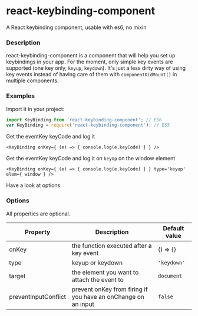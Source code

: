 # react-keybinding-component
A React keybinding component, usable with es6, no mixin

### Description

react-keybinding-component is a component that will help you set up keybindings in your app. For the moment, only simple key events are supported (one key only, `keyup`, `keydown`). It's just a less dirty way of using key events instead of having care of them with `componentDidMount()` in multiple components.

### Examples

Import it in your project:
``` javascript
import KeyBinding from 'react-keybinding-component'; // ES6
var KeyBinding = require('react-keybinding-component'); // ES5
```

Get the eventKey keyCode and log it
``` JSX
<KeyBinding onKey={ (e) => { console.log(e.keyCode) } } />
```

Get the eventKey keyCode and log it on `keyUp` on the window element
``` JSX
<KeyBinding onKey={ (e) => { console.log(e.keyCode) } } type='keyup' elem={ window } />
```

Have a look at options.

### Options

All properties are optional.

| Property           | Description                                 | Default value |
|--------------------|---------------------------------------------|---------------|
| onKey              | the function executed after a key event     | () => {}      |
| type               | keyup or keydown                            | `'keydown'`   |
| target             | the element you want to attach the event to | `document`    |
| preventInputConflict | prevent onKey from firing if you have an onChange on an input | `false` |
